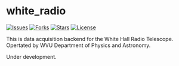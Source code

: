 # white_radio

[![Issues](https://img.shields.io/github/issues/josephwkania/white_radio?style=flat-square)]()
[![Forks](https://img.shields.io/github/forks/josephwkania/white_radio?style=flat-square)]()
[![Stars](https://img.shields.io/github/stars/josephwkania/white_radio?style=flat-square)]()
[![License](https://img.shields.io/github/license/josephwkania/white_radio?style=flat-square)]()

This is data acquisition backend for the White Hall Radio Telescope. Opertated by WVU Department of Physics and Astronomy.

Under development. 

